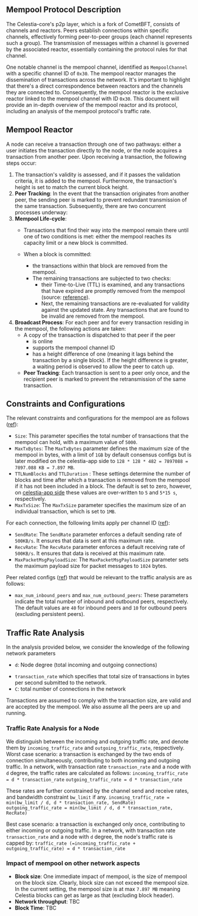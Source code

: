 ## Mempool Protocol Description

The Celestia-core's p2p layer, which is a fork of CometBFT, consists of channels and reactors. Peers establish connections within specific channels, effectively forming peer-to-peer groups (each channel represents such a group). The transmission of messages within a channel is governed by the associated reactor, essentially containing the protocol rules for that channel.

One notable channel is the mempool channel, identified as `MempoolChannel` with a specific channel ID of `0x30`. The mempool reactor manages the dissemination of transactions across the network. It's important to highlight that there's a direct correspondence between reactors and the channels they are connected to. Consequently, the mempool reactor is the exclusive reactor linked to the mempool channel with ID `0x30`. This document will provide an in-depth overview of the mempool reactor and its protocol, including an analysis of the mempool protocol's traffic rate.

## Mempool Reactor
A node can receive a transaction through one of two pathways: either a user initiates the transaction directly to the node, or the node acquires a transaction from another peer. Upon receiving a transaction, the following steps occur:

1. The transaction's validity is assessed, and if it passes the validation criteria, it is added to the mempool. Furthermore, the transaction's height is set to match the current block height.
2. **Peer Tracking**: In the event that the transaction originates from another peer, the sending peer is marked to prevent redundant transmission of the same transaction.
   Subsequently, there are two concurrent processes underway:
3. **Mempool Life-cycle**:
    - Transactions that find their way into the mempool remain there until one of two conditions is met: either the mempool reaches its capacity limit or a new block is committed.

    - When a block is committed:
        - the transactions within that block are removed from the mempool.
        - The remaining transactions are subjected to two checks:
            - their Time-to-Live (TTL) is examined, and any transactions that have expired are promptly removed from the mempool (source: [reference](https://github.com/celestiaorg/celestia-core/blob/367caa33ef5ab618ea357189e88044dbdbd17776/state/execution.go#L324)).
            - Next, the remaining transactions are re-evaluated for validity against the updated state. Any transactions that are found to be invalid are removed from the mempool.
4. **Broadcast Process**:
   For each peer and for every transaction residing in the mempool, the following actions are taken:
    - A copy of the transaction is dispatched to that peer if the peer
        -  is online
        - supports the mempool channel ID
        - has a height difference of one (meaning it lags behind the transaction by a single block). If the height difference is greater, a waiting period is observed to allow the peer to catch up.
    - **Peer Tracking**: Each transaction is sent to a peer only once, and the recipient peer is marked to prevent the retransmission of the same transaction.

<!---
[//]: # (Is it possible that the marks are erased and the transaction is
sent again? for example when the mempool is full and then gets erased)
[//]: # (Is a transaction resent after Recheck: NO)
[?] Is there any cap on the number of transactions sent to another peer? No
[//]: # (Consider the case that one sends 1000 txs with size 1MB, filling up
the entire mempool size wise, in that case, we keep erasing the past
transactions. is it even possible? do we have a limit on the incoming
bandwidth? consider a mempool size of 1, and then make an example) --->


## Constraints and  Configurations
The relevant constraints and configurations for the mempool are as follows ([ref](https://github.com/celestiaorg/celestia-core/blob/2f93fc823f17c36c7090f84694880c85d3244764/config/config.go#L758)):
- `Size`: This parameter specifies the total number of transactions that the mempool can hold, with a maximum value of `5000`.
-  `MaxTxBytes`: The `MaxTxBytes` parameter defines the maximum size of the mempool in bytes, with a limit of `1GB`  by default consensus configs but is later modified on the celestia-app side to `128 * 128 * 482 = 7897088 = 7897.088 KB = 7.897 MB`.
-  `TTLNumBlocks` and `TTLDuration` : These settings determine the number of blocks and time after which a transaction is removed from the mempool if it has not been included in a block. The default is set to zero, however, on [celestia-app side](https://github.com/celestiaorg/celestia-app/blob/0d70807442ba0545058d353b44f6f9a583d3e11d/app/default_overrides.go#L209) these values are over-written to `5` and `5*15 s`, respectively.
-  `MaxTxSize`: The `MaxTxSize` parameter specifies the maximum size of an individual transaction, which is set to `1MB`.

For each connection, the following limits apply per channel ID ([ref](https://github.com/celestiaorg/celestia-core/blob/3f3b7cc57f5cfc5e846ce781a9a407920e54fb72/libs/flowrate/flowrate.go#L177)):

-  `SendRate`: The `SendRate` parameter enforces a default sending rate of `500KB/s`. It ensures that data is sent at this maximum rate.
- `RecvRate`: The `RecvRate` parameter enforces a default receiving rate of `500KB/s`. It ensures that data is received at this maximum rate.
- `MaxPacketMsgPayloadSize`: The `MaxPacketMsgPayloadSize` parameter sets the maximum payload size for packet messages to `1024` bytes.

<!-- TODO: I am currently investigating the impact of send and rec rate in the total  traffic at each node and per connection -->

Peer related configs ([ref](https://github.com/celestiaorg/celestia-core/blob/2f93fc823f17c36c7090f84694880c85d3244764/config/config.go#L524)) that would be relevant to the traffic analysis are as follows:
- `max_num_inbound_peers` and `max_num_outbound_peers`: These parameters indicate the total number of inbound and outbound peers, respectively. The default values are `40` for inbound peers and `10` for outbound peers (excluding persistent peers).

<!-- Depending on the state of this [PR](https://github.com/celestiaorg/celestia-app/pull/2390) we may have further constraints on the bandwidth. -->

## Traffic Rate Analysis
In the analysis provided below, we consider the knowledge of the following network parameters
- `d`: Node degree (total incoming and outgoing connections)
<!-- - transaction rate: `transaction_rate` total number of transactions per second submitted to the network -->
- `transaction_rate` which specifies that total size of transactions in bytes per second submitted to the network.
- `C`: total number of connections in the network

Transactions are assumed to comply with the transaction size, are valid and are accepted by the mempool.
We also assume all the peers are up and running.

### Traffic Rate Analysis for a Node
We distinguish between the incoming and outgoing traffic rate, and denote them by  `incoming_traffic_rate` and  `outgoing_traffic_rate`, respectively.
Worst case scenario: a transaction is exchanged by the two ends of
connection simultaneously, contributing to both incoming and outgoing traffic.
In a network, with transaction rate `transaction_rate` and a node with `d` degree, the traffic rates are calculated as follows:
`incoming_traffic_rate = d * transaction_rate`
`outgoing_traffic_rate = d * transaction_rate`

These rates are further constrained by the channel send and receive rates, and bandwidth constraint `bw_limit` if any.
`incoming_traffic_rate = min(bw_limit / d, d * transaction_rate, SendRate)`
`outgoing_traffic_rate = min(bw_limit / d, d * transaction_rate, RecRate)`

Best case scenario: a transaction is exchanged only once, contributing to either incoming or outgoing traffic.
In a network, with transaction rate `transaction_rate` and a node with `d` degree, the node's traffic rate is capped by:
`traffic_rate (=incoming_traffic_rate + outgoing_traffic_rate) = d * transaction_rate`



### Impact of mempool on other network aspects
- **Block size**: One immediate impact of mempool, is the size of mempool on the block size. Clearly, block size can not exceed the mempool size. In the current setting, the mempool size is at max `7.897 MB` meaning Celestia blocks can get as large as that (excluding block header).
- **Network throughput**:  TBC
- **Block Time**: TBC

